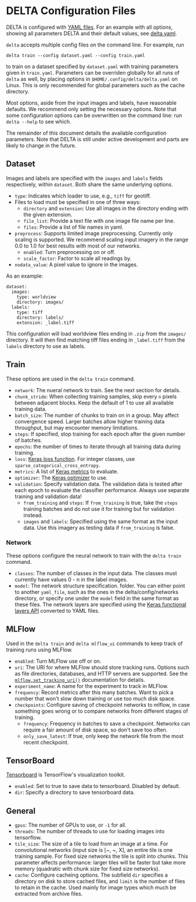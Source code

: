 DELTA Configuration Files
=========================
DELTA is configured with [YAML files](https://yaml.org/spec/1.2/spec.html). For an example with
all options, showing all parameters DELTA and their default values, see [delta.yaml](./delta.yaml).

`delta` accepts multiple config files on the command line. For example, run

    delta train --config dataset.yaml --config train.yaml

to train on a dataset specified by `dataset.yaml` with training parameters given in `train.yaml`.
Parameters can be overriden globally for all runs of `delta` as well, by placing options in
`$HOME/.config/delta/delta.yaml` on Linux. This is only recommended for global parameters
such as the cache directory.

Most options, aside from the input images and labels, have reasonable defaults. We recommend
only setting the necessary options.
Note that some configuration options can be overwritten on the command line: run
`delta --help` to see which.

The remainder of this document details the available configuration parameters. Note that
DELTA is still under active development and parts are likely to change in the future.

Dataset
-----------------
Images and labels are specified with the `images` and `labels` fields respectively,
within `dataset`. Both share the
same underlying options.

 * `type`: Indicates which loader to use, e.g., `tiff` for geotiff.
 * Files to load must be specified in one of three ways:
   * `directory` and `extension`: Use all images in the directory ending with the given extension.
   * `file_list`: Provide a text file with one image file name per line.
   * `files`: Provide a list of file names in yaml.
 * `preprocess`: Supports limited image preprocessing. Currently only scaling is supported. We recommend
   scaling input imagery in the range 0.0 to 1.0 for best results with most of our networks.
   * `enabled`: Turn preprocessing on or off.
   * `scale_factor`: Factor to scale all readings by.
 * `nodata_value`: A pixel value to ignore in the images.

As an example:

  ```
  dataset:
    images:
      type: worldview
      directory: images/
    labels:
      type: tiff
      directory: labels/
      extension: _label.tiff
  ```

This configuration will load worldview files ending in `.zip` from the `images/` directory.
It will then find matching tiff files ending in `_label.tiff` from the `labels` directory
to use as labels.

Train
-----
These options are used in the `delta train` command.

 * `network`: The nueral network to train. See the next section for details.
 * `chunk_stride`: When collecting training samples, skip every `n` pixels between adjacent blocks. Keep the 
   default of 1 to use all available training data.
 * `batch_size`: The number of chunks to train on in a group. May affect convergence speed. Larger
   batches allow higher training data throughput, but may encounter memory limitations.
 * `steps`: If specified, stop training for each epoch after the given number of batches.
 * `epochs`: the number of times to iterate through all training data during training.
 * `loss`: [Keras loss function](https://keras.io/losses/). For integer classes, use
   `sparse_categorical_cross_entropy`.
 * `metrics`: A list of [Keras metrics](https://keras.io/metrics/) to evaluate.
 * `optimizer`: The [Keras optimizer](https://keras.io/optimizers/) to use.
 * `validation`: Specify validation data. The validation data is tested after each epoch to evaluate the
   classifier performance. Always use separate training and validation data!
   * `from_training` and `steps`: If `from_training` is true, take the `steps` training batches
     and do not use it for training but for validation instead.
   * `images` and `labels`: Specified using the same format as the input data. Use this imagery as testing data
     if `from_training` is false.

### Network

These options configure the neural network to train with the `delta train` command.

 * `classes`: The number of classes in the input data. The classes must currently have values
   0 - n in the label images.
 * `model`: The network structure specification.
   folder. You can either point to another `yaml_file`, such as the ones in the delta/config/networks
   directory, or specify one under the `model` field in the same format as these files. The network
   layers are specified using the [Keras functional layers API](https://keras.io/layers/core/)
   converted to YAML files.


MLFlow
------
Used in the `delta train` and `delta mlflow_ui` commands to keep track of training runs using MLFlow.

 * `enabled`: Turn MLFlow use off or on.
 * `uri`: The URI for where MLFlow should store tracking runs. Options such as file directories, databases,
   and HTTP servers are supported. See the
   [`mlflow.set_tracking_uri()`](https://www.mlflow.org/docs/latest/tracking.html)  documentation for details.
 * `experiment_name`: A name for the experiment to track in MLFlow.
 * `frequency`: Record metrics after this many batches. Want to pick a number that won't slow down training or
   use too much disk space.
 * `checkpoints`: Configure saving of checkpoint networks to mlflow, in case something goes wrong or to compare
   networks from different stages of training.
   * `frequency`: Frequency in batches to save a checkpoint. Networks can require a fair amount of disk space,
     so don't save too often.
   * `only_save_latest`: If true, only keep the network file from the most recent checkpoint.

TensorBoard
-----------
[Tensorboard](https://www.tensorflow.org/tensorboard) is TensorFlow's visualization toolkit.

 * `enabled`: Set to true to save data to tensorboard. Disabled by default.
 * `dir`: Specify a directory to save tensorboard data.

General
-------

 * `gpus`: The number of GPUs to use, or `-1` for all.
 * `threads`: The number of threads to use for loading images into tensorflow.
 * `tile_size`: The size of a tile to load from an image at a time. For convolutional networks (input size is [~, ~, X],
   an entire tile is one training sample. For fixed size networks the tile is split into chunks. This parameter affects
   performance: larger tiles will be faster but take more memory (quadratic with chunk size for fixed size networks).
 * `cache`: Configure cacheing options. The subfield `dir` specifies a directory on disk to store cached files,
   and `limit` is the number of files to retain in the cache. Used mainly for image types
   which much be extracted from archive files.
